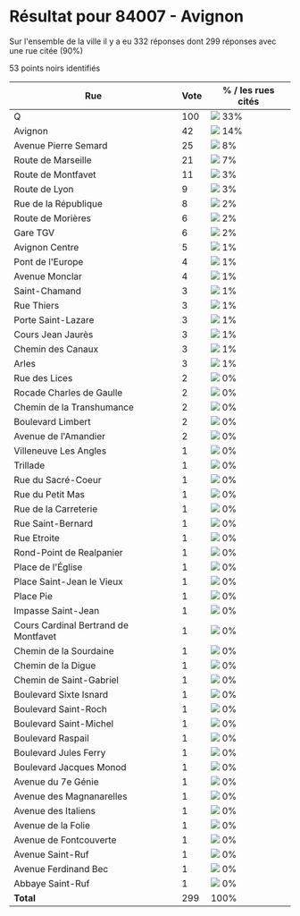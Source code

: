 # Résultat pour 84007 - Avignon

Sur l'ensemble de la ville il y a eu 332 réponses dont 299 réponses avec une rue citée (90%)

53 points noirs identifiés

| Rue | Vote | % / les rues cités|
|-----|------|-------------------|
| Q | 100 | <img src="../../img/bar_33.gif" />&nbsp;33%|
| Avignon | 42 | <img src="../../img/bar_14.gif" />&nbsp;14%|
| Avenue Pierre Semard | 25 | <img src="../../img/bar_8.gif" />&nbsp;8%|
| Route de Marseille | 21 | <img src="../../img/bar_7.gif" />&nbsp;7%|
| Route de Montfavet | 11 | <img src="../../img/bar_3.gif" />&nbsp;3%|
| Route de Lyon | 9 | <img src="../../img/bar_3.gif" />&nbsp;3%|
| Rue de la République | 8 | <img src="../../img/bar_2.gif" />&nbsp;2%|
| Route de Morières | 6 | <img src="../../img/bar_2.gif" />&nbsp;2%|
| Gare TGV | 6 | <img src="../../img/bar_2.gif" />&nbsp;2%|
| Avignon Centre | 5 | <img src="../../img/bar_1.gif" />&nbsp;1%|
| Pont de l'Europe | 4 | <img src="../../img/bar_1.gif" />&nbsp;1%|
| Avenue Monclar | 4 | <img src="../../img/bar_1.gif" />&nbsp;1%|
| Saint-Chamand | 3 | <img src="../../img/bar_1.gif" />&nbsp;1%|
| Rue Thiers | 3 | <img src="../../img/bar_1.gif" />&nbsp;1%|
| Porte Saint-Lazare | 3 | <img src="../../img/bar_1.gif" />&nbsp;1%|
| Cours Jean Jaurès | 3 | <img src="../../img/bar_1.gif" />&nbsp;1%|
| Chemin des Canaux | 3 | <img src="../../img/bar_1.gif" />&nbsp;1%|
| Arles | 3 | <img src="../../img/bar_1.gif" />&nbsp;1%|
| Rue des Lices | 2 | <img src="../../img/bar_0.gif" />&nbsp;0%|
| Rocade Charles de Gaulle | 2 | <img src="../../img/bar_0.gif" />&nbsp;0%|
| Chemin de la Transhumance | 2 | <img src="../../img/bar_0.gif" />&nbsp;0%|
| Boulevard Limbert | 2 | <img src="../../img/bar_0.gif" />&nbsp;0%|
| Avenue de l'Amandier | 2 | <img src="../../img/bar_0.gif" />&nbsp;0%|
| Villeneuve Les Angles | 1 | <img src="../../img/bar_0.gif" />&nbsp;0%|
| Trillade | 1 | <img src="../../img/bar_0.gif" />&nbsp;0%|
| Rue du Sacré-Coeur | 1 | <img src="../../img/bar_0.gif" />&nbsp;0%|
| Rue du Petit Mas | 1 | <img src="../../img/bar_0.gif" />&nbsp;0%|
| Rue de la Carreterie | 1 | <img src="../../img/bar_0.gif" />&nbsp;0%|
| Rue Saint-Bernard | 1 | <img src="../../img/bar_0.gif" />&nbsp;0%|
| Rue Etroite | 1 | <img src="../../img/bar_0.gif" />&nbsp;0%|
| Rond-Point de Realpanier | 1 | <img src="../../img/bar_0.gif" />&nbsp;0%|
| Place de l'Église | 1 | <img src="../../img/bar_0.gif" />&nbsp;0%|
| Place Saint-Jean le Vieux | 1 | <img src="../../img/bar_0.gif" />&nbsp;0%|
| Place Pie | 1 | <img src="../../img/bar_0.gif" />&nbsp;0%|
| Impasse Saint-Jean | 1 | <img src="../../img/bar_0.gif" />&nbsp;0%|
| Cours Cardinal Bertrand de Montfavet | 1 | <img src="../../img/bar_0.gif" />&nbsp;0%|
| Chemin de la Sourdaine | 1 | <img src="../../img/bar_0.gif" />&nbsp;0%|
| Chemin de la Digue | 1 | <img src="../../img/bar_0.gif" />&nbsp;0%|
| Chemin de Saint-Gabriel | 1 | <img src="../../img/bar_0.gif" />&nbsp;0%|
| Boulevard Sixte Isnard | 1 | <img src="../../img/bar_0.gif" />&nbsp;0%|
| Boulevard Saint-Roch | 1 | <img src="../../img/bar_0.gif" />&nbsp;0%|
| Boulevard Saint-Michel | 1 | <img src="../../img/bar_0.gif" />&nbsp;0%|
| Boulevard Raspail | 1 | <img src="../../img/bar_0.gif" />&nbsp;0%|
| Boulevard Jules Ferry | 1 | <img src="../../img/bar_0.gif" />&nbsp;0%|
| Boulevard Jacques Monod | 1 | <img src="../../img/bar_0.gif" />&nbsp;0%|
| Avenue du 7e Génie | 1 | <img src="../../img/bar_0.gif" />&nbsp;0%|
| Avenue des Magnanarelles | 1 | <img src="../../img/bar_0.gif" />&nbsp;0%|
| Avenue des Italiens | 1 | <img src="../../img/bar_0.gif" />&nbsp;0%|
| Avenue de la Folie | 1 | <img src="../../img/bar_0.gif" />&nbsp;0%|
| Avenue de Fontcouverte | 1 | <img src="../../img/bar_0.gif" />&nbsp;0%|
| Avenue Saint-Ruf | 1 | <img src="../../img/bar_0.gif" />&nbsp;0%|
| Avenue Ferdinand Bec | 1 | <img src="../../img/bar_0.gif" />&nbsp;0%|
| Abbaye Saint-Ruf | 1 | <img src="../../img/bar_0.gif" />&nbsp;0%|
| **Total** | 299 | 100%|
